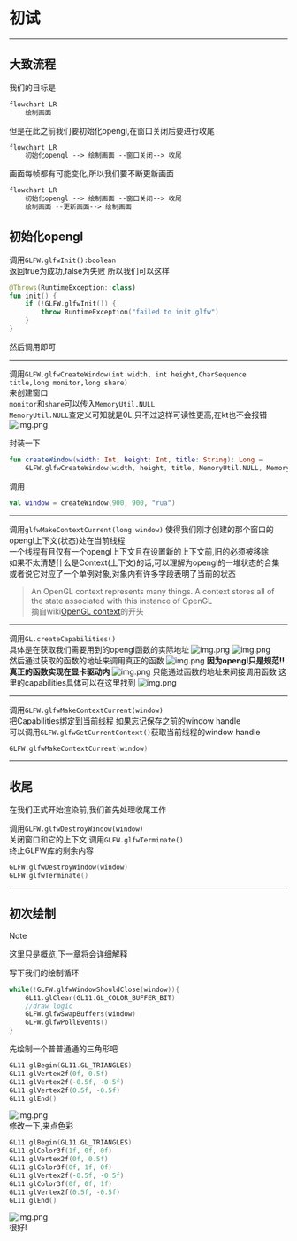 # 初试

---

## 大致流程

我们的目标是

````mmd
flowchart LR
    绘制画面
````

但是在此之前我们要初始化opengl,在窗口关闭后要进行收尾

````mmd
flowchart LR
    初始化opengl --> 绘制画面 --窗口关闭--> 收尾
````

画面每帧都有可能变化,所以我们要不断更新画面

````mmd
flowchart LR
    初始化opengl --> 绘制画面 --窗口关闭--> 收尾
    绘制画面 --更新画面--> 绘制画面
````

## 初始化opengl

调用`GLFW.glfwInit():boolean`  
返回true为成功,false为失败 所以我们可以这样

````kotlin
@Throws(RuntimeException::class)
fun init() {
    if (!GLFW.glfwInit()) {
        throw RuntimeException("failed to init glfw")
    }
}
````

然后调用即可

---

调用`GLFW.glfwCreateWindow(int width, int height,CharSequence title,long monitor,long share)`  
来创建窗口  
`monitor`和`share`可以传入`MemoryUtil.NULL`  
`MemoryUtil.NULL`查定义可知就是0L,只不过这样可读性更高,在kt也不会报错
![img.png](preparationImages/glfwCreateWindowComment.png)

封装一下

````kotlin
fun createWindow(width: Int, height: Int, title: String): Long =
    GLFW.glfwCreateWindow(width, height, title, MemoryUtil.NULL, MemoryUtil.NULL)
````

调用

````kotlin
val window = createWindow(900, 900, "rua")
````

---
调用`glfwMakeContextCurrent(long window)`
使得我们刚才创建的那个窗口的opengl上下文(状态)处在当前线程  
一个线程有且仅有一个opengl上下文且在设置新的上下文前,旧的必须被移除  
如果不太清楚什么是Context(上下文)的话,可以理解为opengl的一堆状态的合集  
或者说它对应了一个单例对象,对象内有许多字段表明了当前的状态

> An OpenGL context represents many things. A context stores all of the state associated with this instance of OpenGL  
> 摘自wiki[OpenGL context](https://www.khronos.org/opengl/wiki/OpenGL_Context)的开头

---

调用`GL.createCapabilities()`  
具体是在获取我们需要用到的opengl函数的实际地址
![img.png](preparationImages/createCapabilities.png)
![img.png](preparationImages/retrieveFunAddress.png)  
然后通过获取的函数的地址来调用真正的函数
![img.png](preparationImages/callFunByAddress.png)
**因为opengl只是规范!!真正的函数实现在显卡驱动内**
![img.png](preparationImages/openglIsStandard.png)
只能通过函数的地址来间接调用函数 这里的capabilities具体可以在这里找到
![img.png](preparationImages/openglCapabilities.png)

---

调用`GLFW.glfwMakeContextCurrent(window)`  
把Capabilities绑定到当前线程 如果忘记保存之前的window handle  
可以调用`GLFW.glfwGetCurrentContext()`获取当前线程的window handle

````kotlin
GLFW.glfwMakeContextCurrent(window)
````

---

## 收尾

在我们正式开始渲染前,我们首先处理收尾工作

调用`GLFW.glfwDestroyWindow(window)`  
关闭窗口和它的上下文 调用`GLFW.glfwTerminate()`  
终止GLFW库的剩余内容

````kotlin
GLFW.glfwDestroyWindow(window)
GLFW.glfwTerminate()
````

---

## 初次绘制

>[!note]
>这里只是概览,下一章将会详细解释

写下我们的绘制循环

````kotlin
while(!GLFW.glfwWindowShouldClose(window)){
    GL11.glClear(GL11.GL_COLOR_BUFFER_BIT)
    //draw logic
    GLFW.glfwSwapBuffers(window)
    GLFW.glfwPollEvents()
}
````

先绘制一个普普通通的三角形吧

````kotlin
GL11.glBegin(GL11.GL_TRIANGLES)
GL11.glVertex2f(0f, 0.5f)
GL11.glVertex2f(-0.5f, -0.5f)
GL11.glVertex2f(0.5f, -0.5f)
GL11.glEnd()
````

![img.png](preparationImages/SimpleWhiteTrinagle.png)  
修改一下,来点色彩

````kotlin
GL11.glBegin(GL11.GL_TRIANGLES)
GL11.glColor3f(1f, 0f, 0f)
GL11.glVertex2f(0f, 0.5f)
GL11.glColor3f(0f, 1f, 0f)
GL11.glVertex2f(-0.5f, -0.5f)
GL11.glColor3f(0f, 0f, 1f)
GL11.glVertex2f(0.5f, -0.5f)
GL11.glEnd()
````

![img.png](preparationImages/ColorfulTraiangle.png)  
很好!